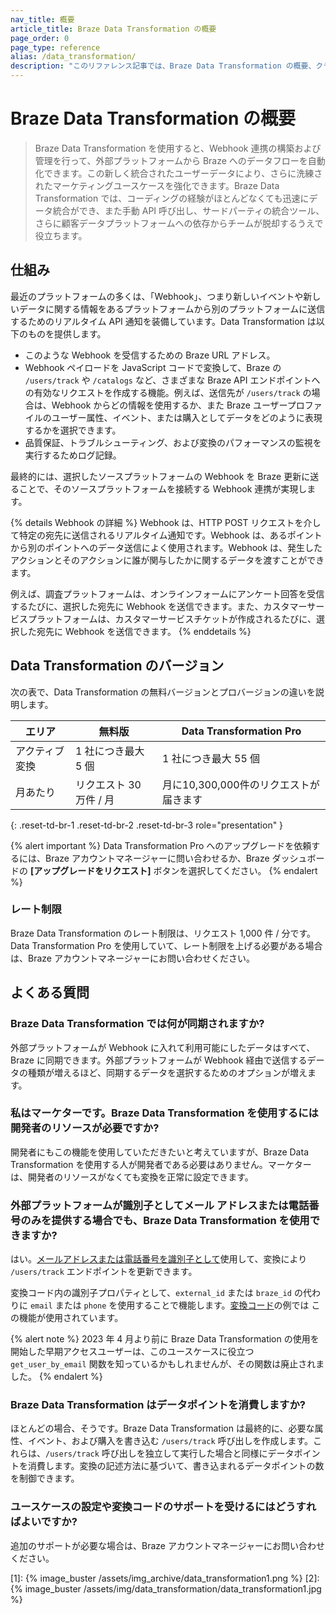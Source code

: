 ```yaml
---
nav_title: 概要
article_title: Braze Data Transformation の概要
page_order: 0
page_type: reference
alias: /data_transformation/
description: "このリファレンス記事では、Braze Data Transformation の概要、クラウドデータ取り込みの概要、よくある質問、製品の制限事項について説明します。"
---
```


# Braze Data Transformation の概要

> Braze Data Transformation を使用すると、Webhook 連携の構築および管理を行って、外部プラットフォームから Braze へのデータフローを自動化できます。この新しく統合されたユーザーデータにより、さらに洗練されたマーケティングユースケースを強化できます。Braze Data Transformation では、コーディングの経験がほとんどなくても迅速にデータ統合ができ、また手動 API 呼び出し、サードパーティの統合ツール、さらに顧客データプラットフォームへの依存からチームが脱却するうえで役立ちます。

## 仕組み

最近のプラットフォームの多くは、「Webhook」、つまり新しいイベントや新しいデータに関する情報をあるプラットフォームから別のプラットフォームに送信するためのリアルタイム API 通知を装備しています。Data Transformation は以下のものを提供します。

* このような Webhook を受信するための Braze URL アドレス。
* Webhook ペイロードを JavaScript コードで変換して、Braze の `/users/track` や `/catalogs` など、さまざまな Braze API エンドポイントへの有効なリクエストを作成する機能。例えば、送信先が `/users/track` の場合は、Webhook からどの情報を使用するか、また Braze ユーザープロファイルのユーザー属性、イベント、または購入としてデータをどのように表現するかを選択できます。
* 品質保証、トラブルシューティング、および変換のパフォーマンスの監視を実行するためログ記録。

最終的には、選択したソースプラットフォームの Webhook を Braze 更新に送ることで、そのソースプラットフォームを接続する Webhook 連携が実現します。

{% details Webhook の詳細 %}
Webhook は、HTTP POST リクエストを介して特定の宛先に送信されるリアルタイム通知です。Webhook は、あるポイントから別のポイントへのデータ送信によく使用されます。Webhook は、発生したアクションとそのアクションに誰が関与したかに関するデータを渡すことができます。

例えば、調査プラットフォームは、オンラインフォームにアンケート回答を受信するたびに、選択した宛先に Webhook を送信できます。また、カスタマーサービスプラットフォームは、カスタマーサービスチケットが作成されるたびに、選択した宛先に Webhook を送信できます。
{% enddetails %}

## Data Transformation のバージョン

次の表で、Data Transformation の無料バージョンとプロバージョンの違いを説明します。

| エリア | 無料版 | Data Transformation Pro |
|----|----|----|
| アクティブ変換 | 1 社につき最大 5 個 | 1 社につき最大 55 個 |
| 月あたり | リクエスト 30 万件 / 月 | 月に10,300,000件のリクエストが届きます |
{: .reset-td-br-1 .reset-td-br-2 .reset-td-br-3 role="presentation" }

{% alert important %}
Data Transformation Pro へのアップグレードを依頼するには、Braze アカウントマネージャーに問い合わせるか、Braze ダッシュボードの **[アップグレードをリクエスト]** ボタンを選択してください。
{% endalert %}

### レート制限

Braze Data Transformation のレート制限は、リクエスト 1,000 件 / 分です。Data Transformation Pro を使用していて、レート制限を上げる必要がある場合は、Braze アカウントマネージャーにお問い合わせください。

## よくある質問

### Braze Data Transformation では何が同期されますか?

外部プラットフォームが Webhook に入れて利用可能にしたデータはすべて、 Braze に同期できます。外部プラットフォームが Webhook 経由で送信するデータの種類が増えるほど、同期するデータを選択するためのオプションが増えます。

### 私はマーケターです。Braze Data Transformation を使用するには開発者のリソースが必要ですか?

開発者にもこの機能を使用していただきたいと考えていますが、Braze Data Transformation を使用する人が開発者である必要はありません。マーケターは、開発者のリソースがなくても変換を正常に設定できます。

### 外部プラットフォームが識別子としてメール アドレスまたは電話番号のみを提供する場合でも、Braze Data Transformation を使用できますか?

はい。[メールアドレスまたは電話番号を識別子として]({{site.baseurl}}/api/endpoints/user_data/post_user_track/#example-request-for-updating-a-user-profile-by-email-address)使用して、変換により `/users/track` エンドポイントを更新できます。

変換コード内の識別子プロパティとして、`external_id` または `braze_id` の代わりに `email` または `phone` を使用することで機能します。[変換コード]({{site.baseurl}}/user_guide/data_and_analytics/data_transformation/use_cases/#example-transformation-code)の例では この機能が使用されています。

{% alert note %}
2023 年 4 月より前に Braze Data Transformation の使用を開始した早期アクセスユーザーは、このユースケースに役立つ `get_user_by_email` 関数を知っているかもしれませんが、その関数は廃止されました。
{% endalert %}

### Braze Data Transformation はデータポイントを消費しますか?

ほとんどの場合、そうです。Braze Data Transformation は最終的に、必要な属性、イベント、および購入を書き込む `/users/track` 呼び出しを作成します。これらは、`/users/track` 呼び出しを独立して実行した場合と同様にデータポイントを消費します。変換の記述方法に基づいて、書き込まれるデータポイントの数を制御できます。

### ユースケースの設定や変換コードのサポートを受けるにはどうすればよいですか?

追加のサポートが必要な場合は、Braze アカウントマネージャーにお問い合わせください。


[1]: {% image_buster /assets/img_archive/data_transformation1.png %}
[2]: {% image_buster /assets/img/data_transformation/data_transformation1.jpg %}
